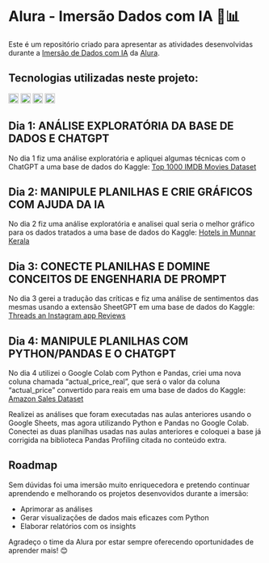 # Alura - Imersão Dados com IA 🤿📊
Este é um repositório criado para apresentar as atividades desenvolvidas durante a [Imersão de Dados com IA](https://www.alura.com.br/imersao-dados-ia) da [Alura](https://www.alura.com.br/).
## Tecnologias utilizadas neste projeto:
<img height="20" src="https://img.shields.io/badge/Jupyter_Notebook-purple"> <img height="20" src="https://img.shields.io/badge/Google_Colaboratory-darkorange"> <img height="20" src="https://img.shields.io/badge/Python-yellow"> <img height="20" src="https://img.shields.io/badge/Pandas-green">

## Dia 1: ANÁLISE EXPLORATÓRIA DA BASE DE DADOS E CHATGPT
No dia 1 fiz uma análise exploratória e apliquei algumas técnicas com o ChatGPT a uma base de dados do Kaggle: [Top 1000 IMDB Movies Dataset](https://www.kaggle.com/datasets/inductiveanks/top-1000-imdb-movies-dataset)

## Dia 2: MANIPULE PLANILHAS E CRIE GRÁFICOS COM AJUDA DA IA
No dia 2 fiz uma análise exploratória e analisei qual seria o melhor gráfico para os dados tratados a uma base de dados do Kaggle: [Hotels in Munnar Kerala](https://www.kaggle.com/datasets/andrewgeorgeissac/hotels-in-munnar-kerala)

## Dia 3: CONECTE PLANILHAS E DOMINE CONCEITOS DE ENGENHARIA DE PROMPT
No dia 3 gerei a tradução das críticas e fiz uma análise de sentimentos das mesmas usando a extensão SheetGPT em uma base de dados do Kaggle: [Threads an Instagram app Reviews](https://www.kaggle.com/datasets/saloni1712/threads-an-instagram-app-reviews)

## Dia 4: MANIPULE PLANILHAS COM PYTHON/PANDAS E O CHATGPT
No dia 4 utilizei o Google Colab com Python e Pandas, criei uma nova coluna chamada “actual_price_real”, que será o valor da coluna “actual_price” convertido para reais em uma base de dados do Kaggle: [Amazon Sales Dataset](https://www.kaggle.com/datasets/karkavelrajaj/amazon-sales-dataset)

Realizei as análises que foram executadas nas aulas anteriores usando o Google Sheets, mas agora utilizando Python e Pandas no Google Colab.
Conectei as duas planilhas usadas nas aulas anteriores e coloquei a base já corrigida na biblioteca Pandas Profiling citada no conteúdo extra.

## Roadmap
Sem dúvidas foi uma imersão muito enriquecedora e pretendo continuar aprendendo e melhorando os projetos desenvovidos durante a imersão:
- Aprimorar as análises
- Gerar visualizações de dados mais eficazes com Python
- Elaborar relatórios com os insights

Agradeço o time da Alura por estar sempre oferecendo oportunidades de aprender mais! 😊
